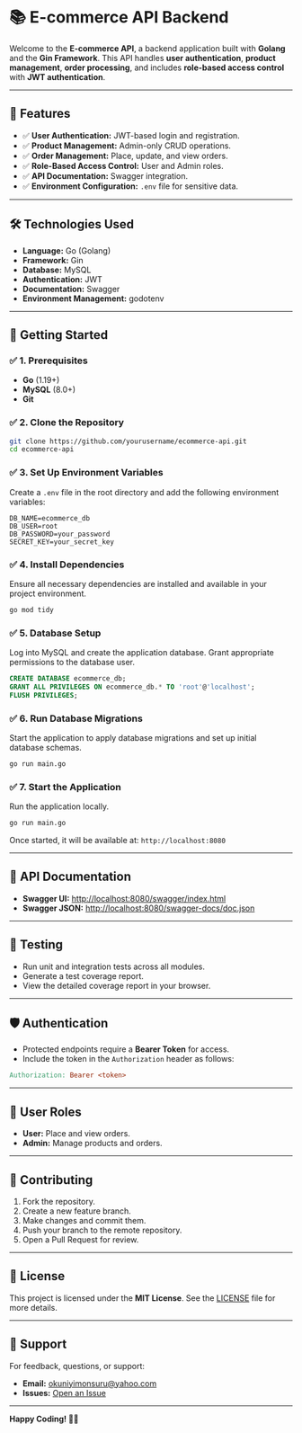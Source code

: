 # 📚 **E-commerce API Backend**

Welcome to the **E-commerce API**, a backend application built with **Golang** and the **Gin Framework**. This API handles **user authentication**, **product management**, **order processing**, and includes **role-based access control** with **JWT authentication**.

---

## 🚀 **Features**
- ✅ **User Authentication:** JWT-based login and registration.
- ✅ **Product Management:** Admin-only CRUD operations.
- ✅ **Order Management:** Place, update, and view orders.
- ✅ **Role-Based Access Control:** User and Admin roles.
- ✅ **API Documentation:** Swagger integration.
- ✅ **Environment Configuration:** `.env` file for sensitive data.

---

## 🛠️ **Technologies Used**
- **Language:** Go (Golang)
- **Framework:** Gin
- **Database:** MySQL
- **Authentication:** JWT
- **Documentation:** Swagger
- **Environment Management:** godotenv

---

## 🚀 **Getting Started**

### ✅ **1. Prerequisites**
- **Go** (1.19+)
- **MySQL** (8.0+)
- **Git**

### ✅ **2. Clone the Repository**
```bash
git clone https://github.com/yourusername/ecommerce-api.git
cd ecommerce-api
```

### ✅ **3. Set Up Environment Variables**
Create a `.env` file in the root directory and add the following environment variables:
    
    DB_NAME=ecommerce_db
    DB_USER=root
    DB_PASSWORD=your_password
    SECRET_KEY=your_secret_key

### ✅ **4. Install Dependencies**
Ensure all necessary dependencies are installed and available in your project environment.
```bash
go mod tidy
```

### ✅ **5. Database Setup**
Log into MySQL and create the application database. Grant appropriate permissions to the database user.
```sql
CREATE DATABASE ecommerce_db;
GRANT ALL PRIVILEGES ON ecommerce_db.* TO 'root'@'localhost';
FLUSH PRIVILEGES;
```

### ✅ **6. Run Database Migrations**
Start the application to apply database migrations and set up initial database schemas.
```bash
go run main.go
```

### ✅ **7. Start the Application**
Run the application locally.
```bash
go run main.go
```
Once started, it will be available at: `http://localhost:8080`

---

## 📖 **API Documentation**
- **Swagger UI:** [http://localhost:8080/swagger/index.html](http://localhost:8080/swagger/index.html)  
- **Swagger JSON:** [http://localhost:8080/swagger-docs/doc.json](http://localhost:8080/swagger-docs/doc.json)

---

## 🧪 **Testing**
- Run unit and integration tests across all modules.  
- Generate a test coverage report.  
- View the detailed coverage report in your browser.

---

## 🛡️ **Authentication**
- Protected endpoints require a **Bearer Token** for access.  
- Include the token in the `Authorization` header as follows:
```makefile
Authorization: Bearer <token>
```

---

## 👤 **User Roles**
- **User:** Place and view orders.
- **Admin:** Manage products and orders.

---

## 🤝 **Contributing**
1. Fork the repository.  
2. Create a new feature branch.  
3. Make changes and commit them.  
4. Push your branch to the remote repository.  
5. Open a Pull Request for review.

---

## 📄 **License**
This project is licensed under the **MIT License**. See the [LICENSE](LICENSE) file for more details.

---

## 💬 **Support**
For feedback, questions, or support:  
- **Email:** okuniyimonsuru@yahoo.com 
- **Issues:** [Open an Issue](https://github.com/monsur4/ecommerce-api/issues)

---

**Happy Coding! 🚀✨**
